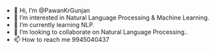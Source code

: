 - 👋 Hi, I’m @PawanKrGunjan
- 👀 I’m interested in Natural Language Processing & Machine Learning.
- 🌱 I’m currently learning NLP.
- 💞️ I’m looking to collaborate on Natural Language Processing..
- 📫 How to reach me 9945040437

<!---
PawanKrGunjan/PawanKrGunjan is a ✨ special ✨ repository because its `README.md` (this file) appears on your GitHub profile.
You can click the Preview link to take a look at your changes.
--->
